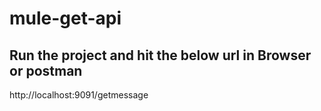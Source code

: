 # mule-get-api

## Run the project and hit the below url in Browser or postman
http://localhost:9091/getmessage
